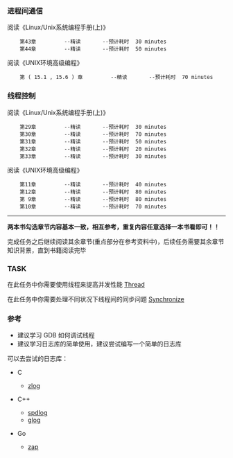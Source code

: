 ### 进程间通信

  阅读《Linux/Unix系统编程手册(上)》

        第43章         --精读       --预计耗时  30 minutes
        第44章         --精读       --预计耗时  50 minutes

  阅读《UNIX环境高级编程》

        第 ( 15.1 , 15.6 ) 章         --精读       --预计耗时  70 minutes

### 线程控制

  阅读《Linux/Unix系统编程手册(上)》

        第29章         --精读       --预计耗时  30 minutes
        第30章         --精读       --预计耗时  70 minutes
        第31章         --精读       --预计耗时  50 minutes
        第32章         --精读       --预计耗时  20 minutes
        第33章         --精读       --预计耗时  30 minutes

  阅读《UNIX环境高级编程》

        第11章         --精读       --预计耗时  40 minutes
        第12章         --精读       --预计耗时  80 minutes
        第 9章         --精读       --预计耗时  80 minutes
        第10章         --精读       --预计耗时  70 minutes

---

**两本书勾选章节内容基本一致，相互参考，重复内容任意选择一本书看即可！！**

完成任务之后继续阅读其余章节(重点部分在参考资料中)，后续任务需要其余章节知识背景，直到书籍阅读完毕


### TASK
 在此任务中你需要使用线程来提高并发性能
 [Thread](../project/Thread.md)

 在此任务中你需要处理不同状况下线程间的同步问题
 [Synchronize](../project/Synchronize.md)


### 参考

- 建议学习 GDB 如何调试线程
- 建议学习日志库的简单使用，建议尝试编写一个简单的日志库

可以去尝试的日志库：

- C
    - [zlog](http://hardysimpson.github.com/zlog)

- C++

    - [spdlog](https://github.com/gabime/spdlog)
    - [glog](https://github.com/google/glog)

- Go
    - [zap](https://github.com/uber-go/zap)
